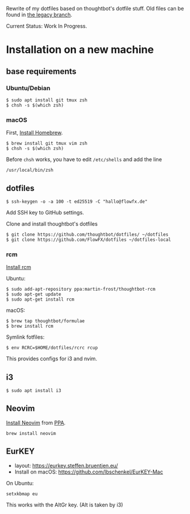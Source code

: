 Rewrite of my dotfiles based on thoughtbot's dotfile stuff. Old files can be found in [the legacy branch](https://github.com/FlowFX/dotfiles/tree/legacy).

Current Status: Work In Progress.

# Installation on a new machine

## base requirements

### Ubuntu/Debian

```shell
$ sudo apt install git tmux zsh
$ chsh -s $(which zsh)
```

### macOS

First, [Install Homebrew](https://brew.sh/).

```shell
$ brew install git tmux vim zsh
$ chsh -s $(which zsh)
```

Before `chsh` works, you have to edit `/etc/shells` and add the line

```
/usr/local/bin/zsh
```

## dotfiles

```
$ ssh-keygen -o -a 100 -t ed25519 -C "hallo@flowfx.de"
```

Add SSH key to GitHub settings.

Clone and install thoughtbot's dotfiles

```
$ git clone https://github.com/thoughtbot/dotfiles/ ~/dotfiles
$ git clone https://github.com/FlowFX/dotfiles ~/dotfiles-local
```

### rcm
[Install rcm](https://github.com/thoughtbot/rcm#installation)

Ubuntu:
```
$ sudo add-apt-repository ppa:martin-frost/thoughtbot-rcm
$ sudo apt-get update
$ sudo apt-get install rcm
```

macOS:
```
$ brew tap thoughtbot/formulae
$ brew install rcm
```

Symlink fotfiles:
```
$ env RCRC=$HOME/dotfiles/rcrc rcup
```

This provides configs for i3 and nvim.

## i3
```
$ sudo apt install i3
```

## Neovim
[Install Neovim](https://github.com/neovim/neovim/wiki/Installing-Neovim) from [PPA](https://github.com/neovim/neovim/wiki/Installing-Neovim#ubuntu).

```
brew install neovim
```

## EurKEY
- layout: https://eurkey.steffen.bruentjen.eu/
- Install on macOS: https://github.com/lbschenkel/EurKEY-Mac

On Ubuntu:

```
setxkbmap eu
```

This works with the AltGr key. (Alt is taken by i3)
